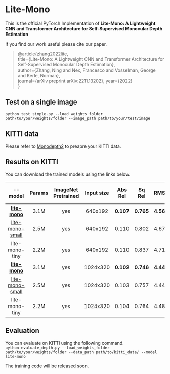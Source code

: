 # Lite-Mono
This is the official PyTorch Implementation of **Lite-Mono: A Lightweight CNN and Transformer Architecture for Self-Supervised Monocular Depth Estimation**



If you find our work useful please cite our paper.
>@article{zhang2022lite,  
>title={Lite-Mono: A Lightweight CNN and Transformer Architecture for Self-Supervised Monocular Depth Estimation},  
>author={Zhang, Ning and Nex, Francesco and Vosselman, George and Kerle, Norman},  
>journal={arXiv preprint arXiv:2211.13202},
>year={2022}  
>}


## Test on a single image
`python test_simple.py --load_weights_folder path/to/your/weights/folder --image_path path/to/your/test/image`



## KITTI data
Please refer to [Monodepth2](https://github.com/nianticlabs/monodepth2) to preapre your KITTI data. 



## Results on KITTI
You can download the trained models using the links below.  

|     --model     | Params | ImageNet Pretrained | Input size |  Abs Rel  |   Sq Rel  |    RMSE   |  RMSE log | delta < 1.25 | delta < 1.25^2 | delta < 1.25^3 |
|:---------------:|:------:|:-------------------:|:----------:|:---------:|:---------:|:---------:|:---------:|:------------:|:--------------:|:--------------:|
|  [**lite-mono**](https://surfdrive.surf.nl/files/index.php/s/CUjiK221EFLyXDY)  |  3.1M  |         yes         |   640x192  | **0.107** | **0.765** | **4.561** | **0.183** |   **0.886**  |    **0.963**   |    **0.983**   |
| [lite-mono-small](https://surfdrive.surf.nl/files/index.php/s/8cuZNH1CkNtQwxQ) |  2.5M  |         yes         |   640x192  |   0.110   |   0.802   |   4.671   |   0.186   |     0.879    |      0.961     |      0.982     |
|  lite-mono-tiny |  2.2M  |         yes         |   640x192  |   0.110   |   0.837   |   4.710   |   0.187   |     0.880    |      0.960     |      0.982     |
|  [**lite-mono**](https://surfdrive.surf.nl/files/index.php/s/IK3VtPj6b5FkVnl)  |  3.1M  |         yes         |  1024x320  | **0.102** | **0.746** | **4.444** | **0.179** |   **0.896**  |    **0.965**   |    **0.983**   |
| [lite-mono-small](https://surfdrive.surf.nl/files/index.php/s/w8mvJMkB1dP15pu) |  2.5M  |         yes         |  1024x320  |   0.103   |   0.757   |   4.449   |   0.180   |     0.894    |      0.964     |      0.983     |
|  lite-mono-tiny |  2.2M  |         yes         |  1024x320  |   0.104   |   0.764   |   4.487   |   0.180   |     0.892    |      0.964     |      0.983     |


## Evaluation
You can evaluate on KITTI using the following command.  
`python evaluate_depth.py --load_weights_folder path/to/your/weights/folder --data_path path/to/kitti_data/ --model lite-mono`  

 
 
The training code will be released soon.